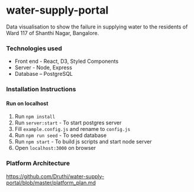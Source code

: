 # water-supply-portal
Data visualisation to show the failure in supplying water to the residents of Ward 117 of Shanthi Nagar, Bangalore.

### Technologies used
* Front end - React, D3, Styled Components
* Server - Node, Express
* Database – PostgreSQL

### Installation Instructions
#### Run on localhost

1. Run `npm install`
2. Run `server:start` - To start postgres server
3. Fill `example.config.js` and rename to `config.js`
4. Run `npm run seed` - To seed database
5. Run `npm start` - To build js scripts and start node server
6. Open `localhost:3000` on browser

### Platform Architecture

https://github.com/Druthi/water-supply-portal/blob/master/platform_plan.md

